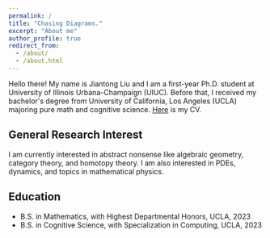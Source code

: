 ```yaml
---
permalink: /
title: "Chasing Diagrams."
excerpt: "About me"
author_profile: true
redirect_from: 
  - /about/
  - /about.html
---
```


Hello there! My name is Jiantong Liu and I am a first-year Ph.D. student at University of Illinois Urbana-Champaign (UIUC). Before that, I received my bachelor's degree from University of California, Los Angeles (UCLA) majoring pure math and cognitive science. [Here](https://jiantongliu.github.io/files/Jiantong_Liu_CV.pdf) is my CV. 

General Research Interest
------
I am currently interested in abstract nonsense like algebraic geometry, category theory, and homotopy theory. I am also interested in PDEs, dynamics, and topics in mathematical physics. 

Education
------
* B.S. in Mathematics, with Highest Departmental Honors, UCLA, 2023
* B.S. in Cognitive Science, with Specialization in Computing, UCLA, 2023
